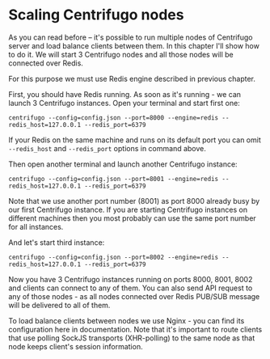 Scaling Centrifugo nodes
========================

As you can read before – it's possible to run multiple nodes of Centrifugo server
and load balance clients between them. In this chapter I'll show how to do it. We
will start 3 Centrifugo nodes and all those nodes will be connected over Redis.

For this purpose we must use Redis engine described in previous chapter.

First, you should have Redis running. As soon as it's running - we can launch 3
Centrifugo instances. Open your terminal and start first one:

```
centrifugo --config=config.json --port=8000 --engine=redis --redis_host=127.0.0.1 --redis_port=6379
```

If your Redis on the same machine and runs on its default port you can omit `--redis_host`
and `--redis_port` options in command above.

Then open another terminal and launch another Centrifugo instance:

```
centrifugo --config=config.json --port=8001 --engine=redis --redis_host=127.0.0.1 --redis_port=6379
```

Note that we use another port number (8001) as port 8000 already busy by our first Centrifugo instance.
If you are starting Centrifugo instances on different machines then you most probably can use
the same port number for all instances.

And let's start third instance:

```
centrifugo --config=config.json --port=8002 --engine=redis --redis_host=127.0.0.1 --redis_port=6379
```

Now you have 3 Centrifugo instances running on ports 8000, 8001, 8002 and clients can connect to
any of them. You can also send API request to any of those nodes - as all nodes connected over Redis
PUB/SUB message will be delivered to all of them.

To load balance clients between nodes we use Nginx - you can find its configuration here in
documentation. Note that it's important to route clients that use polling SockJS transports
(XHR-polling) to the same node as that node keeps client's session information.
